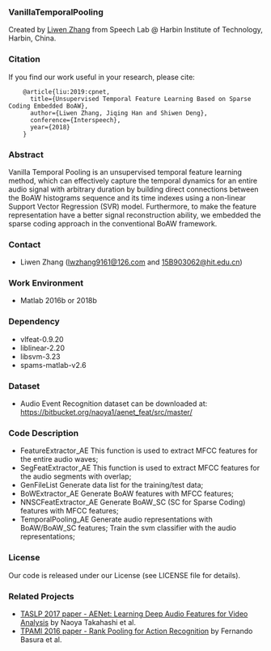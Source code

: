 ### VanillaTemporalPooling
Created by <a href="https://github.com/zlw9161">Liwen Zhang</a> from Speech Lab @ Harbin Institute of Technology, Harbin, China.

### Citation
If you find our work useful in your research, please cite:

        @article{liu:2019:cpnet,
          title={Unsupervised Temporal Feature Learning Based on Sparse Coding Embedded BoAW},
          author={Liwen Zhang, Jiqing Han and Shiwen Deng},
          conference={Interspeech},
          year={2018}
        }

### Abstract
Vanilla Temporal Pooling is an unsupervised temporal feature learning method, which can effectively capture the temporal dynamics for an entire audio signal with arbitrary duration by building direct connections between the BoAW histograms sequence and its time indexes using a non-linear Support Vector Regression (SVR) model. Furthermore, to make the feature representation have a better signal reconstruction ability, we embedded the sparse coding approach in the conventional BoAW framework. 

### Contact
* Liwen Zhang (lwzhang9161@126.com and 15B903062@hit.edu.cn)

### Work Environment
* Matlab 2016b or 2018b

### Dependency
* vlfeat-0.9.20
* liblinear-2.20
* libsvm-3.23
* spams-matlab-v2.6

### Dataset
* Audio Event Recognition dataset can be downloaded at:
https://bitbucket.org/naoya1/aenet_feat/src/master/

### Code Description
* FeatureExtractor_AE
This function is used to extract MFCC features for the entire audio waves;
* SegFeatExtractor_AE
This function is used to extract MFCC features for the audio segments with overlap;
* GenFileList
Generate data list for the training/test data;
* BoWExtractor_AE
Generate BoAW features with MFCC features;
* NNSCFeatExtractor_AE
Generate BoAW_SC (SC for Sparse Coding) features with MFCC features;
* TemporalPooling_AE
Generate audio representations with BoAW/BoAW_SC features;
Train the svm classifier with the audio representations;

### License
Our code is released under our License (see LICENSE file for details).

### Related Projects
* [TASLP 2017 paper - AENet: Learning Deep Audio Features for Video Analysis](http://arxiv.org/pdf/1701.00599) by Naoya Takahashi et al.
* [TPAMI 2016 paper - Rank Pooling for Action Recognition](http://users.cecs.anu.edu.au/~basura/papers/PAMI2016Fernando.pdf) by Fernando Basura et al.
